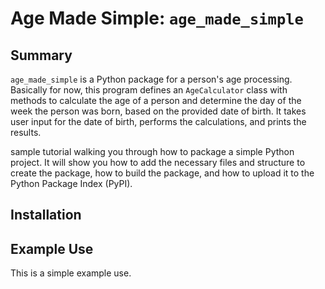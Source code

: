 # Age Made Simple: `age_made_simple`

## Summary

`age_made_simple` is a Python package for a person's age processing. Basically for now, this program defines an `AgeCalculator` class with methods to calculate the age of a person and determine the day of the week the person was born, based on the provided date of birth. It takes user input for the date of birth, performs the calculations, and prints the results.

sample tutorial walking you through how to package a simple Python project. It will show you how to add the necessary files and structure to create the package, how to build the package, and how to upload it to the Python Package Index (PyPI).

## Installation


## Example Use

This is a simple example use.
